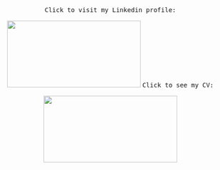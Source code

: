 <p align="center"><kbd>Click to visit my Linkedin profile:<br><br><a href="https://www.linkedin.com/in/kate-balabanovich/"><img src="https://github.com/user-attachments/assets/ef5c8a23-9226-424f-997a-76aa69bf047a" height="150" width="300"/></a></kbd> <kbd>Click to see my CV:<br><br><a href="https://docs.google.com/document/d/13_Z1-7x9poBeIgz2PzFqfmNTTwJlmKnasA9XsLHG0Mo/edit?usp=sharing"><img src="https://github.com/user-attachments/assets/e0ec8c2b-57c6-40a5-bb7a-fb13311ef2eb" height="150" width="300"/></a></kbd></p>
